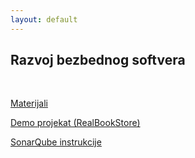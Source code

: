 ```yaml
---
layout: default
---
```


## Razvoj bezbednog softvera

<br>

[Materijali](https://drive.google.com/drive/folders/17x0_F_U5QT2RBKkH61fIe-zrjdnwRs_D)

[Demo projekat (RealBookStore)](https://github.com/urosdragojevic/RealBookStore)

[SonarQube instrukcije](https://github.com/MilanStarcevic/SecureSoftwareDevelopment)
